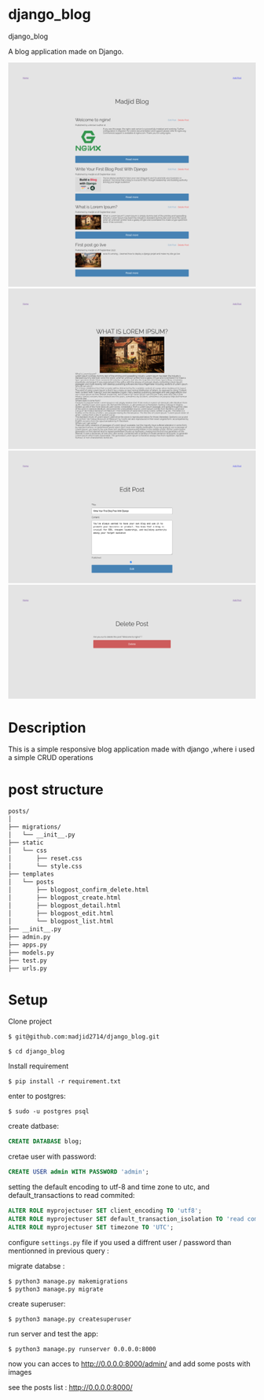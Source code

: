 # django_blog
django_blog

A blog application made on Django.

![alt text](https://github.com/madjid2714/django_blog/blob/main/Blog-home.png)
![alt text](https://github.com/madjid2714/django_blog/blob/main/What-is-Lorem-Ipsum-.png)
![alt text](https://github.com/madjid2714/django_blog/blob/main/Edit-Post.png)
![alt text](https://github.com/madjid2714/django_blog/blob/main/Delete-Post.png)

# Description
This is a simple responsive blog application made with django ,where i used a simple CRUD operations

# post structure 

```
posts/
│
├── migrations/
│   └── __init__.py
├── static
│   └── css
│       ├── reset.css
│       └── style.css
├── templates
│   └── posts
│       ├── blogpost_confirm_delete.html
│       ├── blogpost_create.html
│       ├── blogpost_detail.html
│       ├── blogpost_edit.html
│       └── blogpost_list.html
├── __init__.py
├── admin.py
├── apps.py
├── models.py
├── test.py
├── urls.py

```

# Setup
Clone project
```shell
$ git@github.com:madjid2714/django_blog.git
```
```shell
$ cd django_blog
```
Install requirement
```shell
$ pip install -r requirement.txt
```
enter to postgres:
```shell
$ sudo -u postgres psql
```
create datbase:
```sql
CREATE DATABASE blog;
```
cretae user with password:
```sql
CREATE USER admin WITH PASSWORD 'admin';
```
setting the default encoding to utf-8 and time zone to utc, and default_transactions to read commited:

```sql
ALTER ROLE myprojectuser SET client_encoding TO 'utf8';
ALTER ROLE myprojectuser SET default_transaction_isolation TO 'read committed';
ALTER ROLE myprojectuser SET timezone TO 'UTC';
```
configure `settings.py` file if you used a diffrent user / password than mentionned in previous query :

migrate databse :
```shell
$ python3 manage.py makemigrations
$ python3 manage.py migrate
```
create superuser:
```shell
$ python3 manage.py createsuperuser
```
run server and test the app:
```shell
$ python3 manage.py runserver 0.0.0.0:8000
```

 now you can acces to http://0.0.0.0:8000/admin/ and add some posts with images
 
 see the posts list : http://0.0.0.0:8000/







